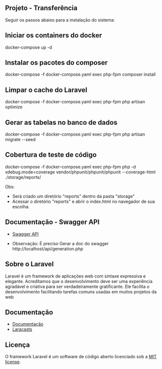 ## Projeto - Transferência

Seguir os passos abaixo para a instalação do sistema:

## Iniciar os containers do docker

docker-compose up -d

## Instalar os pacotes do composer

docker-compose -f docker-compose.yaml exec php-fpm composer install

## Limpar o cache do Laravel

docker-compose -f docker-compose.yaml exec php-fpm php artisan optimize

## Gerar as tabelas no banco de dados

docker-compose -f docker-compose.yaml exec php-fpm php artisan migrate --seed 

## Cobertura de teste de código

docker-compose -f docker-compose.yaml exec php-fpm php -d xdebug.mode=coverage vendor/phpunit/phpunit/phpunit --coverage-html ./storage/reports/

Obs:
 - Será criado um diretório "reports" dentro da pasta "storage"
 - Acessar o diretório  "reports" e abrir o index.html no navegador de sua escolha. 


## Documentação - Swagger API

 - [Swagger API](http://localhost/api/)
 * Observação: É preciso Gerar a doc do swagger
 http://localhost/api/generation.php



## Sobre o Laravel

Laravel é um framework de aplicações web com sintaxe expressiva e elegante. Acreditamos que o desenvolvimento deve ser uma experiência agradável e criativa para ser verdadeiramente gratificante. Ele facilita o desenvolvimento facilitando tarefas comuns usadas em muitos projetos da web


## Documentação

 - [Documentação](https://laravel.com/docs)
 - [Laracasts](https://laracasts.com)


## Licença

O framework Laravel é um software de código aberto licenciado sob a [MIT license](https://opensource.org/licenses/MIT).
